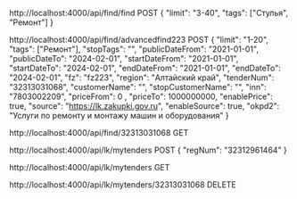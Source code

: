 http://localhost:4000/api/find/find POST
{
    "limit": "3-40",
    "tags": ["Стулья", "Ремонт"]
}


http://localhost:4000/api/find/advancedfind223 POST
{
    "limit": "1-20",
    "tags": ["Ремонт"],
    "stopTags": "",
    "publicDateFrom": "2021-01-01",
    "publicDateTo": "2024-02-01",
    "startDateFrom": "2021-01-01",
    "startDateTo": "2024-02-01",
    "endDateFrom": "2021-01-01",
    "endDateTo": "2024-02-01",
    "fz": "fz223",
    "region": "Алтайский край",
    "tenderNum": "32313031068",
    "customerName": "",
    "stopCustomerName": "",
    "inn": "7803002209",
    "priceFrom": 0 ,
    "priceTo": 1000000000,
    "enablePrice": true,
    "source": "https://lk.zakupki.gov.ru",
    "enableSource": true,
    "okpd2": "Услуги по ремонту и монтажу машин и оборудования"
}



http://localhost:4000/api/find/32313031068 GET


http://localhost:4000/api/lk/mytenders POST
{
    "regNum": "32312961464"
}


http://localhost:4000/api/lk/mytenders GET


http://localhost:4000/api/lk/mytenders/32313031068 DELETE